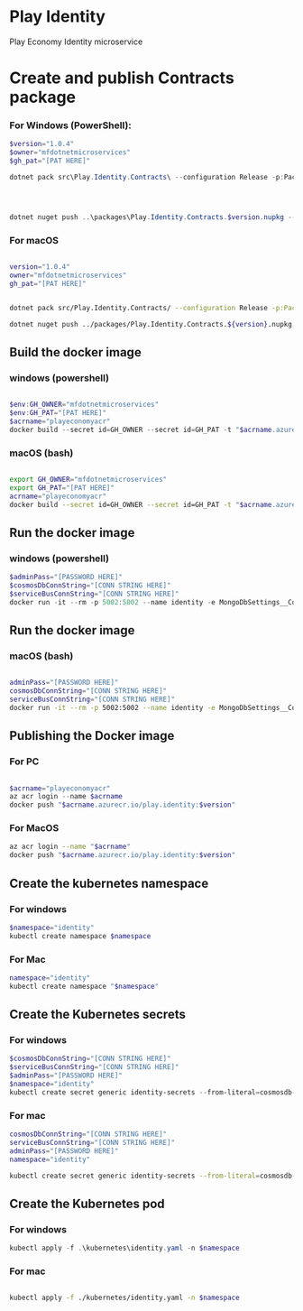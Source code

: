 # Play Identity

Play Economy Identity microservice


# Create and publish Contracts package
### For Windows (PowerShell): 

```powershell 
$version="1.0.4"
$owner="mfdotnetmicroservices"
$gh_pat="[PAT HERE]"

dotnet pack src\Play.Identity.Contracts\ --configuration Release -p:PackageVersion=$version -p:RepositoryUrl=https://github.com/$owner/play.identity -o ..\packages




dotnet nuget push ..\packages\Play.Identity.Contracts.$version.nupkg --api-key $gh_pat --source "github"
```


### For macOS
```bash

version="1.0.4"
owner="mfdotnetmicroservices"
gh_pat="[PAT HERE]"


dotnet pack src/Play.Identity.Contracts/ --configuration Release -p:PackageVersion=$version -p:RepositoryUrl=https://github.com/$owner/play.identity -o ../packages

dotnet nuget push ../packages/Play.Identity.Contracts.${version}.nupkg --api-key ${gh_pat} --source "github"

```


## Build the docker image
### windows (powershell)
```powershell

$env:GH_OWNER="mfdotnetmicroservices"
$env:GH_PAT="[PAT HERE]"
$acrname="playeconomyacr"
docker build --secret id=GH_OWNER --secret id=GH_PAT -t "$acrname.azurecr.io/play.identity:$version" .
```

### macOS (bash)
```bash

export GH_OWNER="mfdotnetmicroservices"
export GH_PAT="[PAT HERE]"
acrname="playeconomyacr"
docker build --secret id=GH_OWNER --secret id=GH_PAT -t "$acrname.azurecr.io/play.identity:$version" .

```




## Run the docker image
### windows (powershell)
```powershell
$adminPass="[PASSWORD HERE]"
$cosmosDbConnString="[CONN STRING HERE]"
$serviceBusConnString="[CONN STRING HERE]"
docker run -it --rm -p 5002:5002 --name identity -e MongoDbSettings__ConnectionString=$cosmosDbConnString -e ServiceBusSettings__ConnectionString=$serviceBusConnString -e ServiceSettings__MessageBroker="SERVICEBUS" -e IdentitySettings__AdminUserPassword=$adminPass play.identity:$version  
```



## Run the docker image
### macOS (bash)
```bash

adminPass="[PASSWORD HERE]"
cosmosDbConnString="[CONN STRING HERE]"
serviceBusConnString="[CONN STRING HERE]"
docker run -it --rm -p 5002:5002 --name identity -e MongoDbSettings__ConnectionString=$cosmosDbConnString -e ServiceBusSettings__ConnectionString=$serviceBusConnString -e ServiceSettings__MessageBroker="SERVICEBUS" -e IdentitySettings__AdminUserPassword=$adminPass play.identity:$version  

```


## Publishing the Docker image
### For PC
```powershell

$acrname="playeconomyacr"
az acr login --name $acrname
docker push "$acrname.azurecr.io/play.identity:$version"
```

### For MacOS

```bash
az acr login --name "$acrname"
docker push "$acrname.azurecr.io/play.identity:$version"
```

## Create the kubernetes namespace
### For windows
```powershell
$namespace="identity"
kubectl create namespace $namespace 
```

### For Mac
```bash
namespace="identity"
kubectl create namespace "$namespace" 
```

## Create the Kubernetes secrets
### For windows
```powershell
$cosmosDbConnString="[CONN STRING HERE]"
$serviceBusConnString="[CONN STRING HERE]"
$adminPass="[PASSWORD HERE]"
$namespace="identity"
kubectl create secret generic identity-secrets --from-literal=cosmosdb-connectionstring=$cosmosDbConnString --from-literal=servicebus-connectionstring=$serviceBusConnString --from-literal=admin-password=$adminPass -n $namespace
```

### For mac
```bash
cosmosDbConnString="[CONN STRING HERE]"
serviceBusConnString="[CONN STRING HERE]"
adminPass="[PASSWORD HERE]"
namespace="identity"

kubectl create secret generic identity-secrets --from-literal=cosmosdb-connectionstring="$cosmosDbConnString" --from-literal=servicebus-connectionstring="$serviceBusConnString" --from-literal=admin-password="$adminPass" -n "$namespace"
```


## Create the Kubernetes pod
### For windows
```powershell
kubectl apply -f .\kubernetes\identity.yaml -n $namespace 
```

### For mac
```bash

kubectl apply -f ./kubernetes/identity.yaml -n $namespace
```